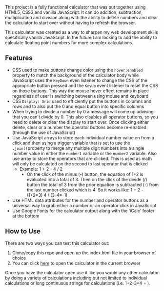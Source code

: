 This project is a fully functional calculator that was put together using HTML5, CSS3 and vanilla JavaScript.  It can do addition, subtraction, multiplication and division along with the ability to delete numbers and clear the calculator to start over without having to refresh the browser.

This calculator was created as a way to sharpen my web development skills specifically vanilla JavaScript.  In the future I am looking to add the ability to calculate floating point numbers for more complex calculations.

## Features

 - CSS used to make buttons change color using the `hover:enabled` property to match the background of the calculator body while JavaScript uses the `KeyDown` even listener to change the CSS of the appropriate button pressed and the `KeyUp` event listener to reset the CSS on those buttons.  This way the mouse hover effect remains in place regardless of user is switching between using mouse and keyboard
 - CSS `Display: Grid` used to efficiently put the buttons in columns and rows and to also put the 0 and equal button into specific columns
 - When trying to divide a number by 0 a message will come up advising that you can't divide by 0.  This also disables all operator buttons, so you need to delete or clear the display to start over.  Once clicking either delete, clear or a number the operator buttons become re-enabled (through the use of JavaScript)
 - Use JavaScript arrays to store each individual number value on from a click and then using a trigger variable that is set to use the `.join()`property to merge any multiple digit numbers into a single number value in either the `number1` variable or the `number2` variable.  Also use array to store the operators that are clicked.  This is used as math will only be calculated on the second to last operator that is clicked
	 - Example: 1 + 2 - 4 / 2
		 - On the click of the minus (-) button, the equation of 1+2 is evaluated into a total of 3.  Then on the click of the divide (/) button the total of 3 from the prior equation is subtracted (-) from the last number clicked which is 4.  So it works like: 1 + 2 - (1+2=3) 4 / (3-4=-1) 
 - Use HTML data attributes for the number and operator buttons as a universal way to grab either a number or an operator click in JavaScript
 - Use Google Fonts for the calculator output along with the 'iCalc' footer at the bottom

## How to Use
There are two ways you can test this calculator out:

 1. Clone/copy this repo and open up the index.html file in your browser of choice
 2.  You can click [here](https://epetela51.github.io/Calculator/) to open the calculator in the current browser

Once you have the calculator open use it like you would any other calculator by doing a variety of calculations including but not limited to individual calculations or long continuous strings for calculations (i.e. 1+2-3*4 = ).
